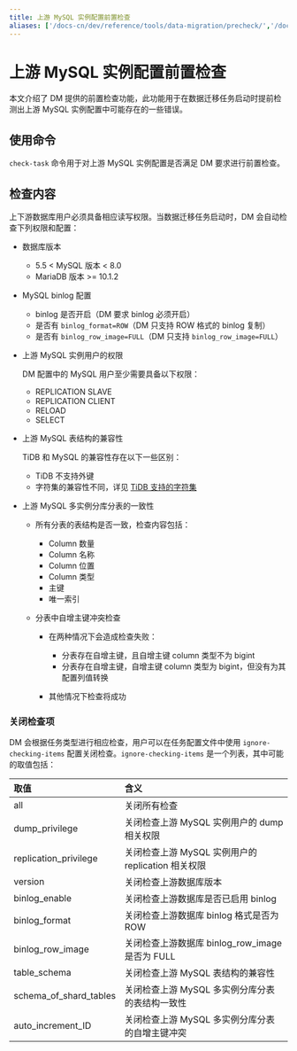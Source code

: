 ```yaml
---
title: 上游 MySQL 实例配置前置检查
aliases: ['/docs-cn/dev/reference/tools/data-migration/precheck/','/docs-cn/v3.1/reference/tools/data-migration/precheck/','/docs-cn/v3.0/reference/tools/data-migration/precheck/','/docs-cn/v2.1/reference/tools/data-migration/precheck/']
---
```


# 上游 MySQL 实例配置前置检查

本文介绍了 DM 提供的前置检查功能，此功能用于在数据迁移任务启动时提前检测出上游 MySQL 实例配置中可能存在的一些错误。

## 使用命令

`check-task` 命令用于对上游 MySQL 实例配置是否满足 DM 要求进行前置检查。

## 检查内容

上下游数据库用户必须具备相应读写权限。当数据迁移任务启动时，DM 会自动检查下列权限和配置：

+ 数据库版本

    - 5.5 < MySQL 版本 < 8.0
    - MariaDB 版本 >= 10.1.2

+ MySQL binlog 配置

    - binlog 是否开启（DM 要求 binlog 必须开启）
    - 是否有 `binlog_format=ROW`（DM 只支持 ROW 格式的 binlog 复制）
    - 是否有 `binlog_row_image=FULL`（DM 只支持 `binlog_row_image=FULL`）

+ 上游 MySQL 实例用户的权限

    DM 配置中的 MySQL 用户至少需要具备以下权限：

    - REPLICATION SLAVE
    - REPLICATION CLIENT
    - RELOAD
    - SELECT

+ 上游 MySQL 表结构的兼容性

    TiDB 和 MySQL 的兼容性存在以下一些区别：

    - TiDB 不支持外键
    - 字符集的兼容性不同，详见 [TiDB 支持的字符集](https://pingcap.com/docs-cn/dev/reference/sql/character-set/)

+ 上游 MySQL 多实例分库分表的一致性

    + 所有分表的表结构是否一致，检查内容包括：

        - Column 数量
        - Column 名称
        - Column 位置
        - Column 类型
        - 主键
        - 唯一索引

    + 分表中自增主键冲突检查

        - 在两种情况下会造成检查失败：

            - 分表存在自增主键，且自增主键 column 类型不为 bigint
            - 分表存在自增主键，自增主键 column 类型为 bigint，但没有为其配置列值转换

        - 其他情况下检查将成功

### 关闭检查项

DM 会根据任务类型进行相应检查，用户可以在任务配置文件中使用 `ignore-checking-items` 配置关闭检查。`ignore-checking-items` 是一个列表，其中可能的取值包括：

| 取值   | 含义   |
| :----  | :-----|
| all | 关闭所有检查 |
| dump_privilege | 关闭检查上游 MySQL 实例用户的 dump 相关权限 |
| replication_privilege | 关闭检查上游 MySQL 实例用户的 replication 相关权限 |
| version | 关闭检查上游数据库版本 |
| binlog_enable | 关闭检查上游数据库是否已启用 binlog |
| binlog_format | 关闭检查上游数据库 binlog 格式是否为 ROW |
| binlog_row_image | 关闭检查上游数据库 binlog_row_image 是否为 FULL|
| table_schema | 关闭检查上游 MySQL 表结构的兼容性 |
| schema_of_shard_tables | 关闭检查上游 MySQL 多实例分库分表的表结构一致性 |
| auto_increment_ID | 关闭检查上游 MySQL 多实例分库分表的自增主键冲突 |

